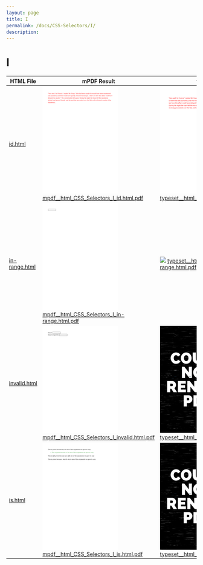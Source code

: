 ```yaml
---
layout: page
title: I
permalink: /docs/CSS-Selectors/I/
description: 
---
```


# I
HTML File | mPDF Result | typeset.sh Result | PDFreactor Result
------------- | ------------- | ------------- | -------------
[id.html](/html/CSS%20Selectors/I/id.html) | ![](mpdf__html_CSS_Selectors_I_id.html.png) [mpdf__html_CSS_Selectors_I_id.html.pdf](mpdf__html_CSS_Selectors_I_id.html.pdf) | ![](typeset__html_CSS_Selectors_I_id.html.png) [typeset__html_CSS_Selectors_I_id.html.pdf](typeset__html_CSS_Selectors_I_id.html.pdf) | ![](pdfreactor__html_CSS_Selectors_I_id.html.png) [pdfreactor__html_CSS_Selectors_I_id.html.pdf](pdfreactor__html_CSS_Selectors_I_id.html.pdf)
[in-range.html](/html/CSS%20Selectors/I/in-range.html) | ![](mpdf__html_CSS_Selectors_I_in-range.html.png) [mpdf__html_CSS_Selectors_I_in-range.html.pdf](mpdf__html_CSS_Selectors_I_in-range.html.pdf) | ![](typeset__html_CSS_Selectors_I_in-range.html.png) [typeset__html_CSS_Selectors_I_in-range.html.pdf](typeset__html_CSS_Selectors_I_in-range.html.pdf) | ![](pdfreactor__html_CSS_Selectors_I_in-range.html.png) [pdfreactor__html_CSS_Selectors_I_in-range.html.pdf](pdfreactor__html_CSS_Selectors_I_in-range.html.pdf)
[invalid.html](/html/CSS%20Selectors/I/invalid.html) | ![](mpdf__html_CSS_Selectors_I_invalid.html.png) [mpdf__html_CSS_Selectors_I_invalid.html.pdf](mpdf__html_CSS_Selectors_I_invalid.html.pdf) | ![](typeset__html_CSS_Selectors_I_invalid.html.png) [typeset__html_CSS_Selectors_I_invalid.html.pdf](typeset__html_CSS_Selectors_I_invalid.html.pdf) | ![](pdfreactor__html_CSS_Selectors_I_invalid.html.png) [pdfreactor__html_CSS_Selectors_I_invalid.html.pdf](pdfreactor__html_CSS_Selectors_I_invalid.html.pdf)
[is.html](/html/CSS%20Selectors/I/is.html) | ![](mpdf__html_CSS_Selectors_I_is.html.png) [mpdf__html_CSS_Selectors_I_is.html.pdf](mpdf__html_CSS_Selectors_I_is.html.pdf) | ![](typeset__html_CSS_Selectors_I_is.html.png) [typeset__html_CSS_Selectors_I_is.html.pdf](typeset__html_CSS_Selectors_I_is.html.pdf) | ![](pdfreactor__html_CSS_Selectors_I_is.html.png) [pdfreactor__html_CSS_Selectors_I_is.html.pdf](pdfreactor__html_CSS_Selectors_I_is.html.pdf)
